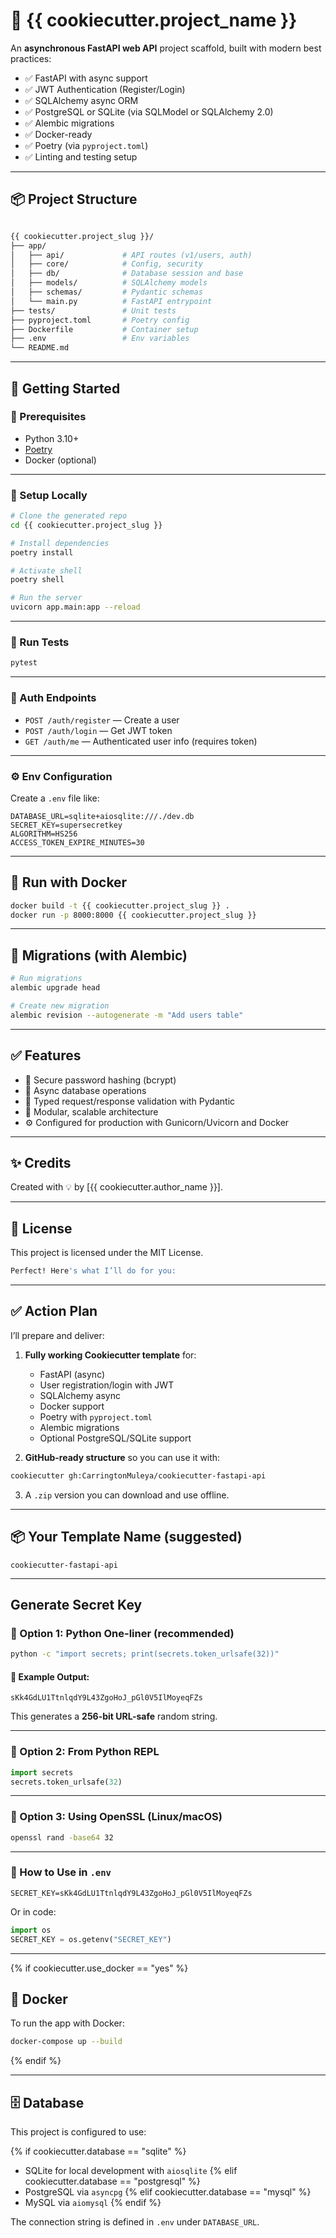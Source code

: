 # 🚀 {{ cookiecutter.project_name }}

An **asynchronous FastAPI web API** project scaffold, built with modern best practices:

- ✅ FastAPI with async support
- ✅ JWT Authentication (Register/Login)
- ✅ SQLAlchemy async ORM
- ✅ PostgreSQL or SQLite (via SQLModel or SQLAlchemy 2.0)
- ✅ Alembic migrations
- ✅ Docker-ready
- ✅ Poetry (via `pyproject.toml`)
- ✅ Linting and testing setup

---

## 📦 Project Structure

```bash

{{ cookiecutter.project_slug }}/
├── app/
│   ├── api/             # API routes (v1/users, auth)
│   ├── core/            # Config, security
│   ├── db/              # Database session and base
│   ├── models/          # SQLAlchemy models
│   ├── schemas/         # Pydantic schemas
│   └── main.py          # FastAPI entrypoint
├── tests/               # Unit tests
├── pyproject.toml       # Poetry config
├── Dockerfile           # Container setup
├── .env                 # Env variables
└── README.md

````

---

## 🚀 Getting Started

### 🔧 Prerequisites

- Python 3.10+
- [Poetry](https://python-poetry.org/docs/)
- Docker (optional)

---

### 🧱 Setup Locally

```bash
# Clone the generated repo
cd {{ cookiecutter.project_slug }}

# Install dependencies
poetry install

# Activate shell
poetry shell

# Run the server
uvicorn app.main:app --reload
````

---

### 🧪 Run Tests

```bash
pytest
```

---

### 🔐 Auth Endpoints

* `POST /auth/register` — Create a user
* `POST /auth/login` — Get JWT token
* `GET /auth/me` — Authenticated user info (requires token)

---

### ⚙️ Env Configuration

Create a `.env` file like:

```env
DATABASE_URL=sqlite+aiosqlite:///./dev.db
SECRET_KEY=supersecretkey
ALGORITHM=HS256
ACCESS_TOKEN_EXPIRE_MINUTES=30
```

---

## 🐳 Run with Docker

```bash
docker build -t {{ cookiecutter.project_slug }} .
docker run -p 8000:8000 {{ cookiecutter.project_slug }}
```

---

## 📜 Migrations (with Alembic)

```bash
# Run migrations
alembic upgrade head

# Create new migration
alembic revision --autogenerate -m "Add users table"
```

---

## ✅ Features

* 🔐 Secure password hashing (bcrypt)
* 🧠 Async database operations
* 🧪 Typed request/response validation with Pydantic
* 🧱 Modular, scalable architecture
* ⚙️ Configured for production with Gunicorn/Uvicorn and Docker

---

## ✨ Credits

Created with 💡 by \[{{ cookiecutter.author\_name }}].

---

## 📄 License

This project is licensed under the MIT License.

```bash
Perfect! Here's what I’ll do for you:
```
---

## ✅ Action Plan

I’ll prepare and deliver:

1. **Fully working Cookiecutter template** for:

   * FastAPI (async)
   * User registration/login with JWT
   * SQLAlchemy async
   * Docker support
   * Poetry with `pyproject.toml`
   * Alembic migrations
   * Optional PostgreSQL/SQLite support

2. **GitHub-ready structure** so you can use it with:

```bash
cookiecutter gh:CarringtonMuleya/cookiecutter-fastapi-api
```

3. A `.zip` version you can download and use offline.

---

## 📦 Your Template Name (suggested)

`cookiecutter-fastapi-api`

---
## Generate Secret Key

### 🔐 Option 1: Python One-liner (recommended)

```bash
python -c "import secrets; print(secrets.token_urlsafe(32))"
```

#### 🔢 Example Output:

```
sKk4GdLU1TtnlqdY9L43ZgoHoJ_pGl0V5IlMoyeqFZs
```

This generates a **256-bit URL-safe** random string.

---

### 🔐 Option 2: From Python REPL

```python
import secrets
secrets.token_urlsafe(32)
```

---

### 🔐 Option 3: Using OpenSSL (Linux/macOS)

```bash
openssl rand -base64 32
```

---

### 📌 How to Use in `.env`

```env
SECRET_KEY=sKk4GdLU1TtnlqdY9L43ZgoHoJ_pGl0V5IlMoyeqFZs
```

Or in code:

```python
import os
SECRET_KEY = os.getenv("SECRET_KEY")
```

---


{% if cookiecutter.use_docker == "yes" %}
## 🐳 Docker

To run the app with Docker:

```bash
docker-compose up --build
```

{% endif %}


---


## 🗄️ Database

This project is configured to use:

{% if cookiecutter.database == "sqlite" %}
- SQLite for local development with `aiosqlite`
{% elif cookiecutter.database == "postgresql" %}
- PostgreSQL via `asyncpg`
{% elif cookiecutter.database == "mysql" %}
- MySQL via `aiomysql`
{% endif %}

The connection string is defined in `.env` under `DATABASE_URL`.






<!-- ## 🔄 Do You Want Any of These?

* ✅ Optional Celery + Redis for background tasks?
* ✅ Role-based access control?
* ✅ GitHub Actions CI?
* ✅ Email verification?
* ✅ Admin dashboard?

Please confirm or specify preferences — I’ll then:

* Generate the template
* Push it to your GitHub
* Send you the zip download link

Let me know your final customization preferences, or just say “proceed with defaults.” -->
